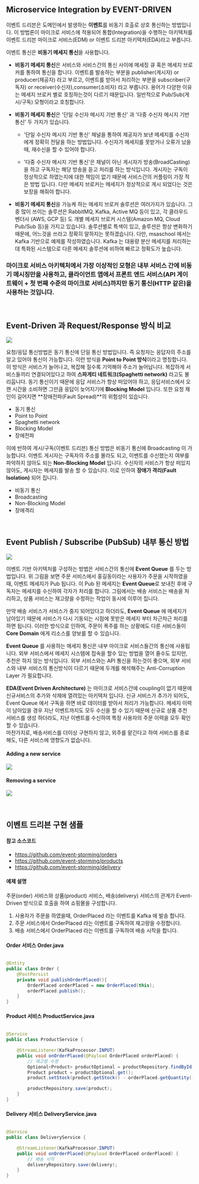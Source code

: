 ## Microservice Integration by EVENT-DRIVEN

이벤트 드리븐은 도메인에서 발생하는 **이벤트**를 비동기 호출로 상호 통신하는 방법입니다. 이 방법론이 마이크로 서비스에 적용되어 통합(Integration)을 수행하는 아키텍처를 이벤트 드리븐 마이크로 서비스(EDM) or 이벤트 드리븐 아키텍처(EDA)라고 부릅니다. 

이벤트 통신은 **비동기 메세지 통신**을 사용합니다.  

* **비동기 메세지 통신**은 서비스와 서비스간의 통신 사이에 메세징 큐 혹은 메세지 브로커를 통하여 통신을 합니다. 이벤트를 발송하는 부분을 publisher(게시자) or producer(제공자) 라고 부르고, 이벤트를 받아서 처리하는 부분을 subscriber(구독자) or receiver(수신자),consumer(소비자) 라고 부릅니다. 용어가 다양한 이유는 메세지 브로커 별로 호칭하는것이 다르기 때문입니다. 일반적으로 Pub/Sub(게시/구독) 모형이라고 호칭합니다.  

* **비동기 메세지 통신**은 '단일 수신자 메시지 기반 통신' 과 '다중 수신자 메시지 기반 통신' 두 가지가 있습니다. 

	- '단일 수신자 메시지 기반 통신' 채널을 통하여 제공자가 보낸 메세지를 수신자에게 정확히 전달을 하는 방법입니다. 수신자가 메세지를 못받거나 오류가 났을때, 재수신을 할 수 있어야 합니다. 

	- '다중 수신자 메시지 기반 통신'은 채널이 아닌 게시자가 방송(BroadCasting)을 하고 구독자는 해당 방송을 듣고 처리를 하는 방식입니다. 게시자는 구독이 정상적으로 하였는지에 대한 책임이 없기 때문에 서비스간의 커플링이 가장 적은 방법 입니다. 다만 메세지 브로커는 메세지가 정상적으로 게시 되었다는 것은 보장을 해줘야 합니다. 

* **비동기 메세지 통신**을 가능케 하는 메세지 브로커 솔루션은 여러가지가 있습니다. 그중 많이 쓰이는 솔루션은 RabbitMQ, Kafka, Active MQ 등이 있고, 각 클라우드 벤더사 (AWS, GCP 등) 도 개별 메세지 브로커 시스템(Amazon MQ, Cloud Pub/Sub 등)을 가지고 있습니다. 솔루션별로 특색이 있고, 솔루션은 항상 변화하기 때문에, 어느것을 쓰라고 정확히 말하지는 못하겠습니다. 다만, msaschool 에서는 Kafka 기반으로 예제를 작성하였습니다. Kafka 는 대용량 분산 메세지를 처리하는데 특화된 시스템으로 다른 메세지 솔루션에 비하여 빠르고 정확도가 높습니다.  

### 마이크로 서비스 아키텍처에서 가장 이상적인 모형은 내부 서비스 간에 비동기 메시징만을 사용하고, 클라이언트 앱에서 프론트 엔드 서비스(API 게이트웨이 + 첫 번째 수준의 마이크로 서비스)까지만 동기 통신(HTTP 같은)을 사용하는 것입니다.

<br/>

## Event-Driven 과 Request/Response 방식 비교

![](/img/03_Bizdevops/05/03/03_05_03_01.png)     

요청/응답 통신방법은 동기 통신에 단일 통신 방법입니다. 즉 요청자는 응답자의 주소를 알고 있어야 통신이 가능합니다. 이런 방식을 **Point to Point 방식**이라고 명칭합니다. 이 방식은 서비스가 늘어나고, 복잡해 질수록 기억해야 주소가 늘어납니다. 복잡하게 서비스들끼리 연결되어있다고 하여 **스파게티 네트워크(Spaghetti network)** 라고도 불리웁니다. 동기 통신이기 때문에 응답 서비스가 항상 떠있어야 하고, 응답서비스에서 오랜 시간을 소비하면 그만큼 응답이 늦어지기에 **Blocking Model** 입니다. 또한 요청 채인이 길어지면 **장애전파(Fault Spread)**의 위험성이 있습니다.

* 동기 통신
* Point to Point
* Spaghetti network
* Blocking Model
* 장애전파


이에 반하여 게시/구독(이벤트 드리븐) 통신 방법은 비동기 통신에 Broadcasting 이 가능합니다. 이벤트 게시자는 구독자의 주소를 몰라도 되고, 이벤트를 수신했는지 여부를 파악하지 않아도 되는 **Non-Blocking Model** 입니다. 수신자의 서비스가 항상 떠있지 않아도, 게시자는 메세지를 발송 할 수 있습니다. 이로 인하여 **장애가 격리(Fault Isolation)** 되어 집니다.

* 비동기 통신
* Broadcasting
* Non-Blocking Model
* 장애격리


<br/>

## Event Publish / Subscribe (PubSub) 내부 통신 방법

![](/img/03_Bizdevops/05/03/03_05_03_02.png)

이벤트 기반 아키텍처를 구성하는 방법은 서비스간의 통신에 **Event Queue** 를 두는 방법입니다. 위 그림을 보면 주문 서비스에서 홍길동이라는 사용자가 주문을 시작하였을때, 이벤트 메세지가 Pub 됩니다. 이 Pub 된 메세지는 **Event Queue**로 보내진 후에 구독자는 메세지를 수신하여 각자가 처리를 합니다. 그림에서는 배송 서비스는 배송을 처리하고, 상품 서비스는 재고량을 수정하는 작업이 동시에 이루어 집니다.  

만약 배송 서비스가 서비스가 중지 되어있다고 하더라도, **Event Queue** 에 메세지가 남아있기 때문에 서비스가 다시 기동되는 시점에 못받은 메세지 부터 차근차근 처리를 하면 됩니다. 이러한 방식으로 인하여, 주문이 폭주를 하는 상황에도 다른 서비스들이 **Core Domain** 에게 리소스를 양보를 할 수 있습니다.

**Event Queue** 를 사용하는 메세지 통신은 내부 마이크로 서비스들간의 통신에 사용됩니다. 외부 서비스에서 메세지 시스템에 접속을 할수 있는 방법을 열어 줄수도 있지만, 추천은 하지 않는 방식입니다. 외부 서비스와는 API 통신을 하는것이 좋으며, 외부 서비스와 내부 서비스의 통신방식이 다르기 때문에 두개를 해석해주는 Anti-Corruption Layer 가 필요합니다.


**EDA(Event Driven Architecture)** 는 마이크로 서비스간에 coupling이 없기 때문에 신규서비스의 추가와 삭제에 열려있는 아키텍처 입니다. 신규 서비스가 추가가 되어도, Event Queue 에서 구독을 하면 바로 데이터를 받아서 처리가 가능합니다. 메세지 이력이 남아있을 경우 지난 이벤트까지도 모두 수신을 할 수 있기 때문에 신규로 상품 추천 서비스를 생성 하더라도, 지난 이벤트를 수신하여 특정 사용자의 주문 이력을 모두 확인 할 수 있습니다.  
마찬가지로, 배송서비스를 더이상 구현하지 않고, 외주를 맡긴다고 하여 서비스를 종료해도, 다른 서비스에 영향도가 없습니다.  

#### Adding a new service
![](/img/03_Bizdevops/05/03/03_05_03_03.png)    

#### Removing a service
![](/img/03_Bizdevops/05/03/03_05_03_04.png)     

<br/>

## 이벤트 드리븐 구현 샘플

#### 참고 소스코드
* https://github.com/event-storming/orders
* https://github.com/event-storming/products
* https://github.com/event-storming/delivery

#### 예제 설명  
주문(order) 서비스와 상품(product) 서비스, 배송(delivery) 서비스의 관계가 Event-Driven 방식으로 호출을 하여 쇼핑몰을 구성합니다. 
1. 사용자가 주문을 하였을때, OrderPlaced 라는 이벤트를 Kafka 에 발송 합니다.
2. 주문 서비스에서 OrderPlaced 라는 이벤트를 구독하여 재고량을 수정합니다.
3. 배송 서비스에서 OrderPlaced 라는 이벤트를 구독하여 배송 시작을 합니다.

#### Order 서비스 Order.java

```java

@Entity
public class Order {
    @PostPersist
    private void publishOrderPlaced(){
        OrderPlaced orderPlaced = new OrderPlaced(this);
        orderPlaced.publish();
    }
}
```


#### Product 서비스 ProductService.java

```java

@Service
public class ProductService {

    @StreamListener(KafkaProcessor.INPUT)
    public void onOrderPlaced(@Payload OrderPlaced orderPlaced) {
        // 재고량 수정
        Optional<Product> productOptional = productRepository.findById(orderPlaced.getProductId());
        Product product = productOptional.get();
        product.setStock(product.getStock() - orderPlaced.getQuantity());

        productRepository.save(product);
    }
}
```


#### Delivery 서비스 DeliveryService.java

```java

@Service
public class DeliveryService {

    @StreamListener(KafkaProcessor.INPUT)
    public void onOrderPlaced(@Payload OrderPlaced orderPlaced) {
        // 배송 시작 
        deliveryRepository.save(delivery);
    }
}
```

<br/>
